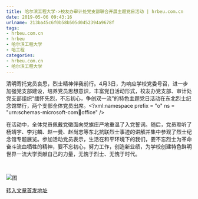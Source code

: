 ```yaml
---
title: 哈尔滨工程大学->校友办审计处党支部联合开展主题党日活动 | hrbeu.com.cn
date: 2019-05-06 09:43:16
urlname: 213ba45c6f0b58b505d0452394a9678f
tags: 
- hrbeu.com.cn
- hrbeu
- 哈尔滨工程大学
- 哈工程
categories:
- hrbeu.com.cn
- 哈尔滨工程大学
---
```


清明寄托党员哀思，烈士精神伴我前行。4月3日，为响应学校党委号召，进一步加强党支部建设，培养党员思想意识，丰富党日活动形式，校友办党支部、审计处党支部组织“缅怀先烈，不忘初心，争创双一流”的特色主题党日活动在东北烈士纪念馆举行，两个支部全体党员出席。<?xml:namespace prefix = "o" ns = "urn:schemas-microsoft-com:office:office" />

在活动中，全体党员佩戴党徽面向党旗庄严地重温了入党誓词。随后，党员聆听了杨靖宇、李兆麟、赵一曼、赵尚志等东北抗联烈士事迹的讲解并集中参观了烈士纪念馆专题展览。参加活动党员表示，生活在和平环境下的我们，要不忘烈士为革命奋斗流血牺牲的精神，要不忘初心，努力工作，创造新业绩，为学校创建特色鲜明世界一流大学贡献自己的力量，无愧于烈士、无愧于时代。

 

![图](http://gongxue.cn/news/UploadFiles_4906/201904/2019040418552092.jpg)

[转入文章首发地址](http://gongxue.cn/news/2019/201904/news_194961.html)